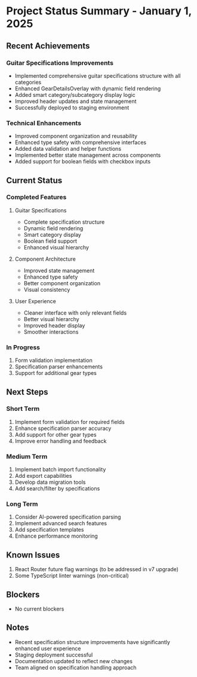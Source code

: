 # Project Status Summary - January 1, 2025

## Recent Achievements

### Guitar Specifications Improvements
- Implemented comprehensive guitar specifications structure with all categories
- Enhanced GearDetailsOverlay with dynamic field rendering
- Added smart category/subcategory display logic
- Improved header updates and state management
- Successfully deployed to staging environment

### Technical Enhancements
- Improved component organization and reusability
- Enhanced type safety with comprehensive interfaces
- Added data validation and helper functions
- Implemented better state management across components
- Added support for boolean fields with checkbox inputs

## Current Status

### Completed Features
1. Guitar Specifications
   - Complete specification structure
   - Dynamic field rendering
   - Smart category display
   - Boolean field support
   - Enhanced visual hierarchy

2. Component Architecture
   - Improved state management
   - Enhanced type safety
   - Better component organization
   - Visual consistency

3. User Experience
   - Cleaner interface with only relevant fields
   - Better visual hierarchy
   - Improved header display
   - Smoother interactions

### In Progress
1. Form validation implementation
2. Specification parser enhancements
3. Support for additional gear types

## Next Steps

### Short Term
1. Implement form validation for required fields
2. Enhance specification parser accuracy
3. Add support for other gear types
4. Improve error handling and feedback

### Medium Term
1. Implement batch import functionality
2. Add export capabilities
3. Develop data migration tools
4. Add search/filter by specifications

### Long Term
1. Consider AI-powered specification parsing
2. Implement advanced search features
3. Add specification templates
4. Enhance performance monitoring

## Known Issues
1. React Router future flag warnings (to be addressed in v7 upgrade)
2. Some TypeScript linter warnings (non-critical)

## Blockers
- No current blockers

## Notes
- Recent specification structure improvements have significantly enhanced user experience
- Staging deployment successful
- Documentation updated to reflect new changes
- Team aligned on specification handling approach 